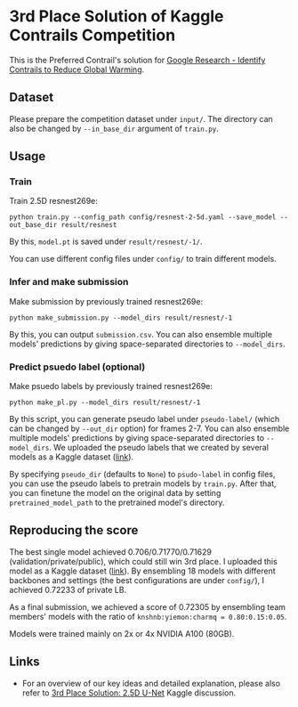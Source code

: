 # 3rd Place Solution of Kaggle Contrails Competition
This is the Preferred Contrail's solution for [Google Research - Identify Contrails to Reduce Global Warming](https://www.kaggle.com/competitions/google-research-identify-contrails-reduce-global-warming).

## Dataset
Please prepare the competition dataset under `input/`.
The directory can also be changed by `--in_base_dir` argument of `train.py`.

## Usage
### Train
Train 2.5D resnest269e:
```
python train.py --config_path config/resnest-2-5d.yaml --save_model --out_base_dir result/resnest
```
By this, `model.pt` is saved under `result/resnest/-1/`.

You can use different config files under `config/` to train different models.

### Infer and make submission
Make submission by previously trained resnest269e:
```
python make_submission.py --model_dirs result/resnest/-1
```
By this, you can output `submission.csv`.
You can also ensemble multiple models' predictions by giving space-separated directories to `--model_dirs`.

### Predict psuedo label (optional)
Make psuedo labels by previously trained resnest269e:
```
python make_pl.py --model_dirs result/resnest/-1
```
By this script, you can generate pseudo label under `pseudo-label/` (which can be changed by `--out_dir` option) for frames 2-7.
You can also ensemble multiple models' predictions by giving space-separated directories to `--model_dirs`.
We uploaded the pseudo labels that we created by several models as a Kaggle dataset ([link](https://www.kaggle.com/datasets/knshnb/contrails-pseudo-label)).

By specifying `pseudo_dir` (defaults to `None`) to `psudo-label` in config files, you can use the pseudo labels to pretrain models by `train.py`.
After that, you can finetune the model on the original data by setting `pretrained_model_path` to the pretrained model's directory.

## Reproducing the score
The best single model achieved 0.706/0.71770/0.71629 (validation/private/public), which could still win 3rd place. I uploaded this model as a Kaggle dataset ([link](https://www.kaggle.com/datasets/knshnb/contrails-maxvitlarge-best)).
By ensembling 18 models with different backbones and settings (the best configurations are under `config/`), I achieved 0.72233 of private LB.

As a final submission, we achieved a score of 0.72305 by ensembling team members' models with the ratio of `knshnb:yiemon:charmq = 0.80:0.15:0.05`.

Models were trained mainly on 2x or 4x NVIDIA A100 (80GB).

## Links
- For an overview of our key ideas and detailed explanation, please also refer to [3rd Place Solution: 2.5D U-Net](https://www.kaggle.com/competitions/google-research-identify-contrails-reduce-global-warming/discussion/430685) Kaggle discussion.
